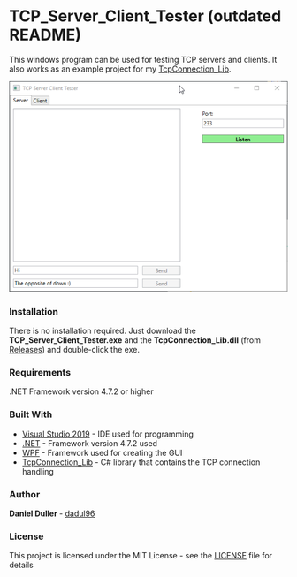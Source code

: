 # TCP_Server_Client_Tester (outdated README)
This windows program can be used for testing TCP servers and clients. It also works as an example project for my [TcpConnection_Lib](https://github.com/dadul96/TcpConnection_Lib).

![](screenshot.gif)

### Installation
There is no installation required. Just download the **TCP_Server_Client_Tester.exe** and the **TcpConnection_Lib.dll** (from [Releases](https://github.com/dadul96/TCP_Server_Client_Tester/releases)) and double-click the exe.

### Requirements
.NET Framework version 4.7.2 or higher

### Built With
* [Visual Studio 2019](https://visualstudio.microsoft.com/) - IDE used for programming
* [.NET](https://dotnet.microsoft.com/download/dotnet-framework) - Framework version 4.7.2 used
* [WPF](https://docs.microsoft.com/en-us/dotnet/framework/wpf/) - Framework used for creating the GUI
* [TcpConnection_Lib](https://github.com/dadul96/TcpConnection_Lib) - C# library that contains the TCP connection handling

### Author
**Daniel Duller** - [dadul96](https://github.com/dadul96)

### License
This project is licensed under the MIT License - see the [LICENSE](LICENSE) file for details
